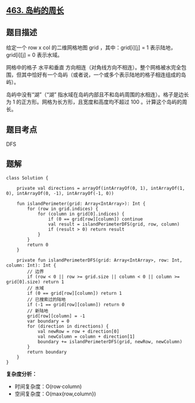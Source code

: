 ## [463. 岛屿的周长](https://leetcode.cn/problems/island-perimeter/description/)

## 题目描述

给定一个 row x col 的二维网格地图 grid ，其中：grid[i][j] = 1 表示陆地， grid[i][j] = 0 表示水域。

网格中的格子 水平和垂直 方向相连（对角线方向不相连）。整个网格被水完全包围，但其中恰好有一个岛屿（或者说，一个或多个表示陆地的格子相连组成的岛屿）。

岛屿中没有“湖”（“湖” 指水域在岛屿内部且不和岛屿周围的水相连）。格子是边长为 1 的正方形。网格为长方形，且宽度和高度均不超过 100 。计算这个岛屿的周长。

## 题目考点

DFS

## 题解
 
```
class Solution {

    private val directions = arrayOf(intArrayOf(0, 1), intArrayOf(1, 0), intArrayOf(0, -1), intArrayOf(-1, 0))

    fun islandPerimeter(grid: Array<IntArray>): Int {
        for (row in grid.indices) {
            for (column in grid[0].indices) {
                if (0 == grid[row][column]) continue
                val result = islandPerimeterDFS(grid, row, column)
                if (result > 0) return result
            }
        }
        return 0
    }

    private fun islandPerimeterDFS(grid: Array<IntArray>, row: Int, column: Int): Int {
        // 边界
        if (row < 0 || row >= grid.size || column < 0 || column >= grid[0].size) return 1
        // 水域
        if (0 == grid[row][column]) return 1
        // 已搜索过的陆地
        if (-1 == grid[row][column]) return 0
        // 新陆地
        grid[row][column] = -1
        var boundary = 0
        for (direction in directions) {
            val newRow = row + direction[0]
            val newColumn = column + direction[1]
            boundary += islandPerimeterDFS(grid, newRow, newColumn)
        }
        return boundary
    }
}
```

**复杂度分析：**

- 时间复杂度：O(row·column)
- 空间复杂度：O(max{row,column}) 
